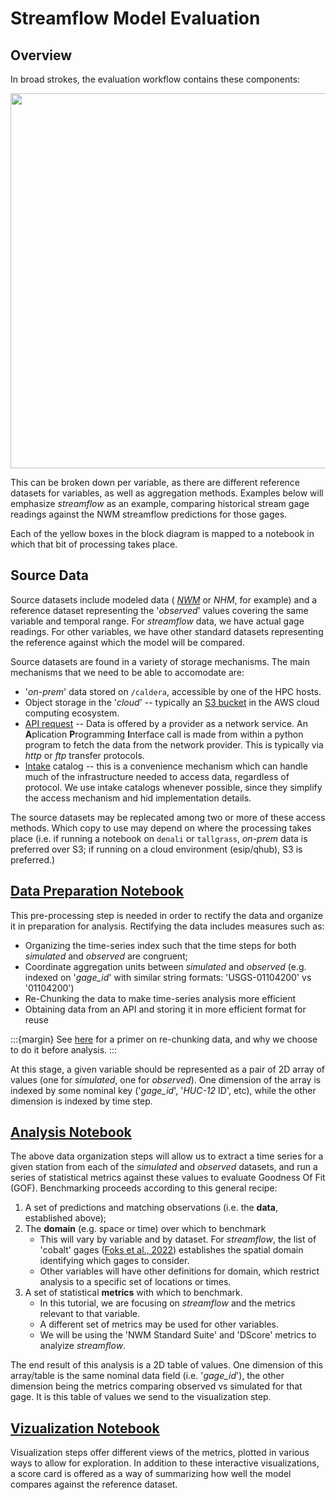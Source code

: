 # Streamflow Model Evaluation

## Overview

In broad strokes, the evaluation workflow contains these components:

<img src='../../../doc/assets/Eval_Overview.svg' width=600>


This can be broken down per variable, as there are different reference
datasets for variables, as well as aggregation methods.  Examples below will
emphasize _streamflow_ as an example, comparing historical stream gage readings against the
NWM streamflow predictions for those gages.

Each of the yellow boxes in the block diagram is mapped to a notebook in
which that bit of processing takes place.

## Source Data

Source datasets include modeled data 
( _[NWM](https://registry.opendata.aws/nwm-archive/)_ or _NHM_, for example)
and a reference dataset representing the '_observed_' values covering the 
same variable and temporal range.
For _streamflow_ data, we have actual gage readings.  For other variables, we have other standard
datasets representing the reference against which the model will be compared.

Source datasets are found in a variety of storage mechanisms.  The main mechanisms that we
need to be able to accomodate are:

* '_on-prem_' data stored on `/caldera`, accessible by one of the HPC hosts.
* Object storage in the '_cloud_' -- typically an [S3 bucket](../../../essential_reading/DataSources/Data_S3.md) in the AWS cloud computing ecosystem.
* [API request](../../../essential_reading/DataSources/Data_APIs.md) -- Data is offered by a provider as a network service.  An **A**plication
**P**rogramming **I**nterface call is made from within a python
program to fetch the data from the network provider. This is typically via
_http_ or _ftp_ transfer protocols.
* [Intake](https://pypi.org/project/intake/) catalog -- this is a convenience mechanism which can handle
much of the infrastructure needed to access data, regardless of protocol. We use intake catalogs whenever
possible, since they simplify the access mechanism and hid implementation details.

The source datasets may be replecated among two or more of these access methods.  Which copy to
use may depend on where the processing takes place (i.e. if running a notebook on `denali` or
`tallgrass`, _on-prem_ data is preferred over S3;  if running on a cloud environment (esip/qhub),
S3 is preferred.)

## [Data Preparation Notebook](01_Data_Prep.ipynb)

This pre-processing step is needed in order to rectify the data and organize it in preparation
for analysis.  Rectifying the data includes measures such as:

* Organizing the time-series index such that the time steps for both _simulated_ and _observed_ are congruent;
* Coordinate aggregation units between _simulated_ and _observed_ (e.g. indexed on '_gage_id_' with similar string formats: 'USGS-01104200' vs '01104200')
* Re-Chunking the data to make time-series analysis more efficient
* Obtaining data from an API and storing it in more efficient format for reuse

:::{margin}
See [here](../../../dataset_processing/tutorials/rechunking/ReChunkingData.ipynb) for a primer on re-chunking data, and why we choose to do it before analysis.
:::

At this stage, a given variable should be represented as a pair of 2D array of values (one
for _simulated_, one for _observed_).
One dimension of the array is indexed by some nominal key ('_gage_id_', '_HUC-12_ ID',
etc), while the other dimension is indexed by time step.

## [Analysis Notebook](02_Analysis_StdSuite.ipynb)

The above data organization steps will allow us to extract a time series for a given station
from each of the _simulated_ and _observed_ datasets, and run a series of statistical metrics
against these values to evaluate Goodness Of Fit (GOF).  Benchmarking proceeds
according to this general recipe:

1) A set of predictions and matching observations (i.e. the **data**, established above);
2) The **domain** (e.g. space or time) over which to benchmark
   * This will vary by variable and by dataset.  For _streamflow_, the list
     of 'cobalt' gages ([Foks et al., 2022](https://doi.org/10.5066/P972P42Z))
     establishes the spatial domain identifying which gages to consider.
   * Other variables will have other definitions for domain, which restrict
     analysis to a specific set of locations or times.
3) A set of statistical **metrics** with which to benchmark.
   * In this tutorial, we are focusing on _streamflow_ and the metrics relevant to
     that variable.
   * A different set of metrics may be used for other variables.
   * We will be using the 'NWM Standard Suite' and 'DScore' metrics to analyize _streamflow_.

The end result of this analysis is a 2D table of values.  One dimension of
this array/table is the same nominal data field (i.e. '_gage_id_'), the other
dimension being the metrics comparing observed vs simulated for that gage.
It is this table of values we send to the visualization step.

## [Vizualization Notebook](03_Vizualization.ipynb)

Visualization steps offer different views of the metrics, plotted in various
ways to allow for exploration.  In addition to these interactive visualizations,
a score card is offered as a way of summarizing how well the
model compares against the reference dataset.
